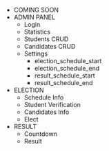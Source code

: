 - COMING SOON
- ADMIN PANEL
    - Login
    - Statistics
    - Students CRUD
    - Candidates CRUD
    - Settings
        - election_schedule_start
        - election_schedule_end
        - result_schedule_start
        - result_schedule_end
- ELECTION
    - Schedule Info
    - Student Verification
    - Candidates Info
    - Elect
- RESULT
    - Countdown
    - Result